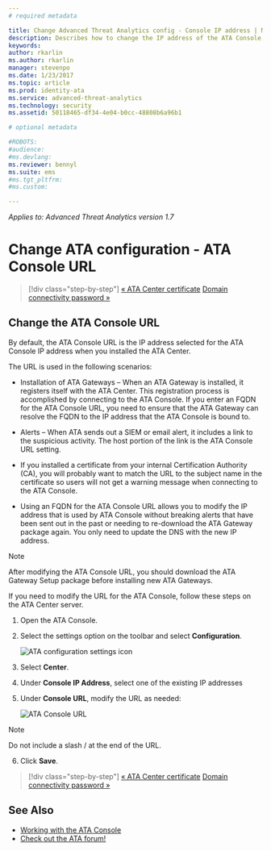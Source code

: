 ```yaml
---
# required metadata

title: Change Advanced Threat Analytics config - Console IP address | Microsoft Advanced Threat Analytics
description: Describes how to change the IP address of the ATA Console, used to create a shortcut to the ATA Console on the ATA Gateways.
keywords:
author: rkarlin
ms.author: rkarlin
manager: stevenpo
ms.date: 1/23/2017
ms.topic: article
ms.prod: identity-ata
ms.service: advanced-threat-analytics
ms.technology: security
ms.assetid: 50118465-df34-4e04-b0cc-48808b6a96b1

# optional metadata

#ROBOTS:
#audience:
#ms.devlang:
ms.reviewer: bennyl
ms.suite: ems
#ms.tgt_pltfrm:
#ms.custom:

---
```


*Applies to: Advanced Threat Analytics version 1.7*



# Change ATA configuration - ATA Console URL

>[!div class="step-by-step"]
[« ATA Center certificate](modifying-ata-config-centercert.md)
[Domain connectivity password »](modifying-ata-config-dcpassword.md)

## Change the ATA Console URL
By default, the ATA Console URL is the IP address selected for the ATA Console IP address when you installed the ATA Center.

The URL is used in the following scenarios:

-   Installation of ATA Gateways – When an ATA Gateway is installed, it registers itself with the ATA Center. This registration process is accomplished by connecting to the ATA Console. If you enter an FQDN for the ATA Console URL, you need to ensure that the ATA Gateway can resolve the FQDN to the IP address that the ATA Console is bound to.

-   Alerts – When ATA sends out a SIEM or email alert, it includes a link to the suspicious activity. The host portion of the link is the ATA Console URL setting.

-   If you installed a certificate from your internal Certification Authority (CA), you will probably want to match the URL to the subject name in the certificate so users will not get a warning message when connecting to the ATA Console.

-   Using an FQDN for the ATA Console URL allows you to modify the IP address that is used by ATA Console without breaking alerts that have been sent out in the past or needing to re-download the ATA Gateway package again. You only need to update the DNS with the new IP address.

> [!NOTE]
> After modifying the ATA Console URL, you should download the ATA Gateway Setup package before installing new ATA Gateways.

If you need to modify the URL for the ATA Console, follow these steps on the ATA Center server.

1.  Open the ATA Console.

2.  Select the settings option on the toolbar and select **Configuration**.

    ![ATA configuration settings icon](media/ATA-config-icon.JPG)

3.  Select **Center**.

4.  Under **Console IP Address**, select one of the existing IP addresses

5.  Under **Console URL**, modify the URL as needed:

    ![ATA Console URL](media/ATA-chge-center-URL.png)
> [!NOTE]
> Do not include a slash / at the end of the URL.

6.  Click **Save**.

>[!div class="step-by-step"]
[« ATA Center certificate](modifying-ata-config-centercert.md)
[Domain connectivity password »](modifying-ata-config-dcpassword.md)


## See Also
- [Working with the ATA Console](working-with-ata-console.md)
- [Check out the ATA forum!](https://aka.ms/ata-forum)
